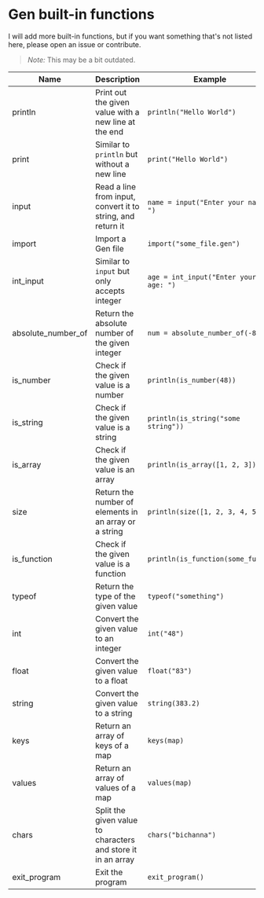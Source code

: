 # Gen built-in functions

I will add more built-in functions, but if you want something that's not listed here, please open an issue or contribute.

> *Note:* This may be a bit outdated.

| Name | Description | Example |
|------| ----------- | ------- |
| println | Print out the given value with a new line at the end | `println("Hello World")`
| print | Similar to `println` but without a new line | `print("Hello World")`
| input | Read a line from input, convert it to string, and return it | `name = input("Enter your name: ")`
| import | Import a Gen file | `import("some_file.gen")`
| int_input| Similar to `input` but only accepts integer | `age = int_input("Enter your age: ")`
| absolute_number_of | Return the absolute number of the given integer | `num = absolute_number_of(-8)`
| is_number | Check if the given value is a number | `println(is_number(48))`
| is_string | Check if the given value is a string | `println(is_string("some string"))`
| is_array | Check if the given value is an array | `println(is_array([1, 2, 3]))`
| size  | Return the number of elements in an array or a string | `println(size([1, 2, 3, 4, 5]))`
| is_function | Check if the given value is a function | `println(is_function(some_func))`
| typeof | Return the type of the given value | `typeof("something")`
| int | Convert the given value to an integer | `int("48")`
| float | Convert the given value to a float | `float("83")`
| string | Convert the given value to a string | `string(383.2)`
| keys | Return an array of keys of a map | `keys(map)`
| values | Return an array of values of a map | `values(map)`
| chars | Split the given value to characters and store it in an array | `chars("bichanna")`
| exit_program | Exit the program | `exit_program()`
